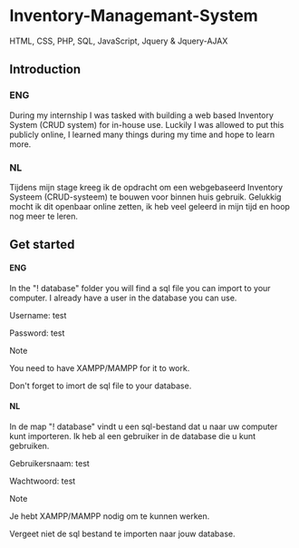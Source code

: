 # Inventory-Managemant-System
HTML, CSS, PHP, SQL, JavaScript, Jquery & Jquery-AJAX

## Introduction
### ENG
During my internship I was tasked with building a web based Inventory System (CRUD system) for in-house use. 
Luckily I was allowed to put this publicly online, I learned many things during my time and hope to learn more.

### NL
Tijdens mijn stage kreeg ik de opdracht om een ​​webgebaseerd Inventory Systeem (CRUD-systeem) te bouwen voor binnen huis gebruik. 
Gelukkig mocht ik dit openbaar online zetten, ik heb veel geleerd in mijn tijd en hoop nog meer te leren.

## Get started
#### ENG
In the "! database" folder you will find a sql file you can import to your computer.
I already have a user in the database you can use.

Username: test

Password: test

>[!NOTE]
> You need to have XAMPP/MAMPP for it to work.
>
> Don't forget to imort de sql file to your database.

#### NL
In de map "! database" vindt u een sql-bestand dat u naar uw computer kunt importeren.
Ik heb al een gebruiker in de database die u kunt gebruiken.

Gebruikersnaam: test

Wachtwoord: test

>[!NOTE]
> Je hebt XAMPP/MAMPP nodig om te kunnen werken.
>
> Vergeet niet de sql bestand te importen naar jouw database.
